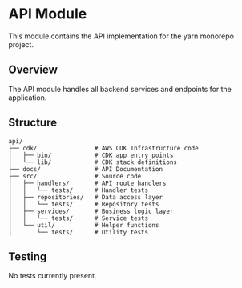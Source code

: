 # API Module

This module contains the API implementation for the yarn monorepo project.

## Overview

The API module handles all backend services and endpoints for the application.

## Structure

```
api/
├── cdk/                # AWS CDK Infrastructure code
│   ├── bin/            # CDK app entry points
│   └── lib/            # CDK stack definitions
├── docs/               # API Documentation
├── src/                # Source code
│   ├── handlers/       # API route handlers
│   │   └── tests/      # Handler tests
│   ├── repositories/   # Data access layer
│   │   └── tests/      # Repository tests
│   ├── services/       # Business logic layer
│   │   └── tests/      # Service tests
│   └── util/           # Helper functions
│       └── tests/      # Utility tests
```

## Testing

No tests currently present.
